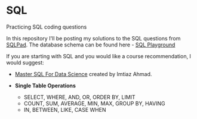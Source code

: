 # SQL
Practicing SQL coding questions

In this repository I'll be posting my solutions to the SQL questions from [SQLPad](https://sqlpad.io/).
The database schema can be found here - [SQL Playground](https://sqlpad.io/sql-playground/)

If you are starting with SQL and you would like a course recommendation, I would suggest:  
+ [Master SQL For Data Science](https://www.udemy.com/course/master-sql-for-data-science/) created by Imtiaz Ahmad.

+ **Single Table Operations**
  + SELECT, WHERE, AND, OR, ORDER BY, LIMIT
  + COUNT, SUM, AVERAGE, MIN, MAX, GROUP BY, HAVING
  + IN, BETWEEN, LIKE, CASE WHEN
